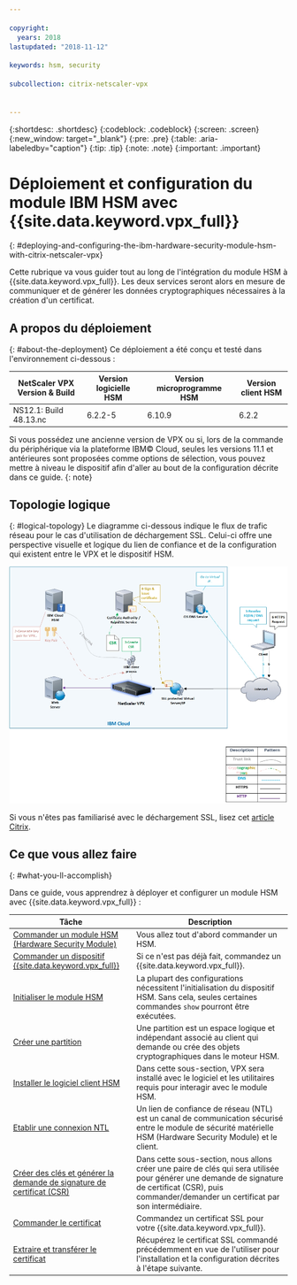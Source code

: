 ```yaml
---

copyright:
  years: 2018
lastupdated: "2018-11-12"

keywords: hsm, security

subcollection: citrix-netscaler-vpx


---
```


{:shortdesc: .shortdesc}
{:codeblock: .codeblock}
{:screen: .screen}
{:new_window: target="_blank"}
{:pre: .pre}
{:table: .aria-labeledby="caption"}
{:tip: .tip}
{:note: .note}
{:important: .important}

# Déploiement et configuration du module IBM HSM avec {{site.data.keyword.vpx_full}}
{: #deploying-and-configuring-the-ibm-hardware-security-module-hsm-with-citrix-netscaler-vpx}

Cette rubrique va vous guider tout au long de l'intégration du module HSM à {{site.data.keyword.vpx_full}}. Les deux services seront alors en mesure de communiquer et de générer les données cryptographiques nécessaires à la création d'un certificat.

## A propos du déploiement
{: #about-the-deployment}
Ce déploiement a été conçu et testé dans l'environnement ci-dessous :

| NetScaler VPX Version & Build	| Version logicielle HSM | Version microprogramme HSM | Version client HSM |
| ------------- | ------------- | ------------- | ------------- |
| NS12.1: Build 48.13.nc | 6.2.2-5 | 6.10.9 | 6.2.2 |

Si vous possédez une ancienne version de VPX ou si, lors de la commande du périphérique via la plateforme IBM© Cloud, seules les versions 11.1 et antérieures sont proposées comme options de sélection, vous pouvez mettre à niveau le dispositif afin d'aller au bout de la configuration décrite dans ce guide.
{: note}

## Topologie logique
{: #logical-topology}
Le diagramme ci-dessous indique le flux de trafic réseau pour le cas d'utilisation de déchargement SSL. Celui-ci offre une perspective visuelle et logique du lien de confiance et de la configuration qui existent entre le VPX et le dispositif HSM.

<img src="images/network-flows-logical-topology.jpg" alt="dessin" style="width: 700px;"/>

Si vous n'êtes pas familiarisé avec le déchargement SSL, lisez cet [article Citrix](https://docs.citrix.com/en-us/netscaler/12-1/ssl.html).

## Ce que vous allez faire

{: #what-you-ll-accomplish}

Dans ce guide, vous apprendrez à déployer et configurer un module HSM avec {{site.data.keyword.vpx_full}} :

Tâche  | Description
------------- | -------------
[Commander un module HSM (Hardware Security Module)](/docs/infrastructure/citrix-netscaler-vpx?topic=citrix-netscaler-vpx-order-the-ibm-hardware-security-module-hsm-) | Vous allez tout d'abord commander un HSM.
[Commander un dispositif {{site.data.keyword.vpx_full}}](/docs/infrastructure/citrix-netscaler-vpx?topic=citrix-netscaler-vpx-order-a-citrix-netscaler-vpx) | Si ce n'est pas déjà fait, commandez un {{site.data.keyword.vpx_full}}.
[Initialiser le module HSM](/docs/infrastructure/citrix-netscaler-vpx?topic=citrix-netscaler-vpx-initialize-ibm-hardware-security-module-hsm-) | La plupart des configurations nécessitent l'initialisation du dispositif HSM. Sans cela, seules certaines commandes `show` pourront être exécutées.
[Créer une partition](/docs/infrastructure/citrix-netscaler-vpx?topic=citrix-netscaler-vpx-create-a-partition) | Une partition est un espace logique et indépendant associé au client qui demande ou crée des objets cryptographiques dans le moteur HSM.
[Installer le logiciel client HSM](/docs/infrastructure/citrix-netscaler-vpx?topic=citrix-netscaler-vpx-install-the-ibm-hardware-security-module-hsm-client-software) | Dans cette sous-section, VPX sera installé avec le logiciel et les utilitaires requis pour interagir avec le module HSM. |
[Etablir une connexion NTL](/docs/infrastructure/citrix-netscaler-vpx?topic=citrix-netscaler-vpx-establish-a-network-trust-link-ntl-) | Un lien de confiance de réseau (NTL) est un canal de communication sécurisé entre le module de sécurité matérielle HSM (Hardware Security Module) et le client. |
[Créer des clés et générer la demande de signature de certificat (CSR)](/docs/infrastructure/citrix-netscaler-vpx?topic=citrix-netscaler-vpx-create-keys-and-generate-the-certificate-signing-request-csr-) | Dans cette sous-section, nous allons créer une paire de clés qui sera utilisée pour générer une demande de signature de certificat (CSR), puis commander/demander un certificat par son intermédiaire. |
[Commander le certificat](/docs/infrastructure/citrix-netscaler-vpx?topic=citrix-netscaler-vpx-order-an-ssl-certificate) | Commandez un certificat SSL pour votre {{site.data.keyword.vpx_full}}.
[Extraire et transférer le certificat](/docs/infrastructure/citrix-netscaler-vpx?topic=citrix-netscaler-vpx-retrieve-and-transfer-the-certificate) | Récupérez le certificat SSL commandé précédemment en vue de l'utiliser pour l'installation et la configuration décrites à l'étape suivante.
